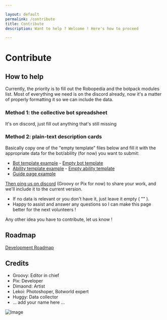 ```yaml
---

layout: default
permalink: /contribute
title: Contribute
description: Want to help ? Welcome ! Here's how to proceed

---
```


# Contribute

## How to help

Currently, the priority is to fill out the Robopedia and the botpack modules list. Most of everything we need is on the discord already, now it's a matter of properly formatting it so we can include the data.

### Method 1: the collective bot spreadsheet

It's on discord, just fill out anything that's still missing

### Method 2: plain-text description cards

Basically copy one of the "empty template" files below and fill it with the appropriate data for the bot/ability (for now) you want to submit:

- [Bot template example](https://github.com/beatburger/beatburger.github.io/raw/main/_bots/chomp.md) - [Empty bot template](https://github.com/beatburger/beatburger.github.io/raw/main/_helpers/empty-bot.md)
- [Ability template example](https://github.com/beatburger/beatburger.github.io/raw/main/_abilities/gust.md) - [Empty ability template](https://github.com/beatburger/beatburger.github.io/raw/main/_helpers/empty-ability.md)
- [Guide page example](https://github.com/beatburger/beatburger.github.io/raw/main/guides/getting-started.md)

[Then ping us on discord](https://discord.gg/FsJzvtFrgq) (Groovy or Pix for now) to share your work, and we'll include it to the current version.

- If no data is relevant or you don't have it, just leave it empty ( "" ).
- Happy to assist and answer any questions so I can make this page better for the next volunteers !

Any other idea you have to contribute, let us know !

## Roadmap

[Development Roadmap](https://www.botworld.wiki/roadmap)

## Credits

<div markdown="1" class="ghcms ghcms-credits">

- Groovy: Editor in chief
- Pix: Developer
- Dimaond: Artist
- Lekoi: Photoshoper, Botworld expert
- Huggy: Data collector
- ... add your name here ...

</div>

![Image](https://cdn.discordapp.com/attachments/824812153877430315/898908202203238440/1634386739542.png)

